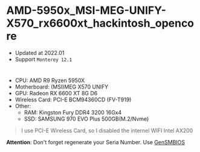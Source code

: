 # AMD-5950x_MSI-MEG-UNIFY-X570_rx6600xt_hackintosh_opencore



- Updated at 2022.01
- Support `Monterey 12.1`



# 

- CPU: AMD R9 Ryzen 5950X
- Motherboard: (MSI)MEG X570 UNIFY
- GPU: Radeon RX 6600 XT 8G D6 
- Wireless Card: PCI-E BCM94360CD (FV-T919)
- Other:
  - RAM: Kingston Fury DDR4 3200 16Gx4
  - SSD: SAMSUNG 970 EVO Plus 500GB(M.2/Nvme)


> I use PCI-E Wireless Card, so I disabled the internel WIFI Intel AX200

**Attention**: Don't forget regenerate your Seria Number. Use [GenSMBIOS](https://github.com/corpnewt/GenSMBIOS)

